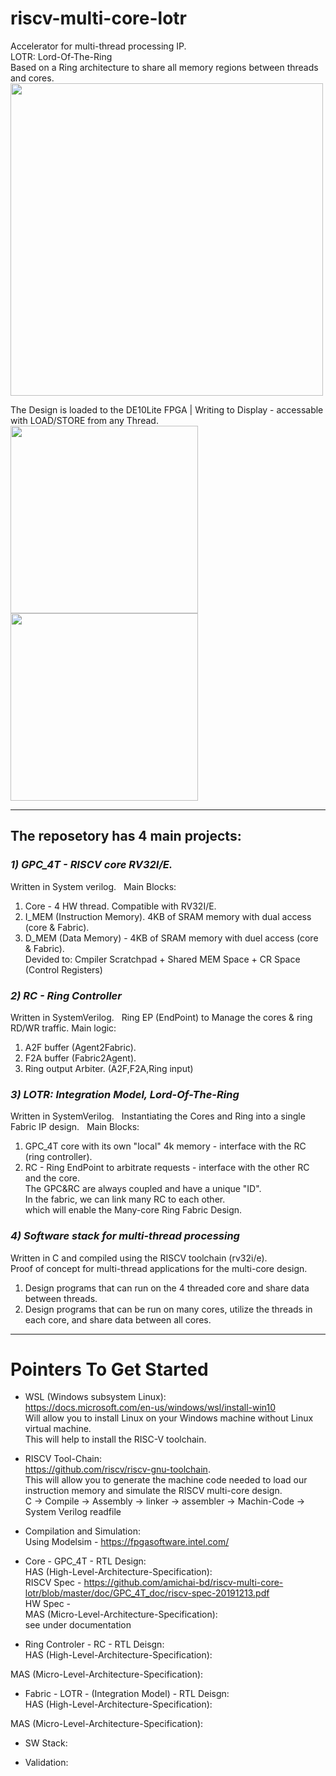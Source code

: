 
# riscv-multi-core-lotr
Accelerator for multi-thread processing IP.     
LOTR:  Lord-Of-The-Ring  
Based on a Ring architecture to share all memory regions between threads and cores.  
<img src="https://user-images.githubusercontent.com/81047407/173294229-dec18c7b-75c9-429f-b922-b4633fe54678.png" width="500">

The Design is loaded to the DE10Lite FPGA | Writing to Display - accessable with LOAD/STORE from any Thread.  
<img src="https://user-images.githubusercontent.com/81047407/178192726-6d1c9de1-9247-433f-bb86-c1d0235372d0.jpeg" width="300">
<img src="https://user-images.githubusercontent.com/81047407/178192931-b3714594-96ae-46d2-856a-4d72668a098f.jpeg" width="300">



*** 
## The reposetory has 4 main projects:
### *1) GPC_4T - RISCV core RV32I/E.*  
Written  in System verilog.  
Main Blocks:
1. Core - 4 HW thread. Compatible with RV32I/E.
2. I_MEM (Instruction Memory). 4KB of SRAM memory with dual access (core & Fabric).
3. D_MEM (Data Memory) - 4KB of SRAM memory with duel access (core & Fabric).    
Devided to: Cmpiler Scratchpad + Shared MEM Space + CR Space (Control Registers)

### *2) RC - Ring Controller*  
Written  in SystemVerilog.  
Ring EP (EndPoint) to Manage the cores & ring RD/WR traffic.
Main logic:
1. A2F buffer (Agent2Fabric).
2. F2A buffer (Fabric2Agent).
3. Ring output Arbiter. (A2F,F2A,Ring input)

### *3) LOTR: Integration Model, Lord-Of-The-Ring*  
Written  in SystemVerilog.  
Instantiating the Cores and Ring into a single Fabric IP design.  
Main Blocks:  
1. GPC_4T core with its own "local" 4k memory - interface with the RC (ring controller).  
2. RC - Ring EndPoint to arbitrate requests - interface with the other RC and the core.  
The GPC&RC are always coupled and have a unique "ID".  
In the fabric, we can link many RC to each other.  
which will enable the Many-core Ring Fabric Design.  
  
### *4) Software stack for multi-thread processing*  
Written in C and compiled using the RISCV toolchain (rv32i/e).  
Proof of concept for multi-thread applications for the multi-core design.  
1. Design programs that can run on the 4 threaded core and share data between threads.  
2. Design programs that can be run on many cores, utilize the threads in each core, and share data between all cores.


***


# Pointers To Get Started
- WSL (Windows subsystem Linux):  
https://docs.microsoft.com/en-us/windows/wsl/install-win10  
Will allow you to install Linux on your Windows machine without Linux virtual machine.  
This will help to install the RISC-V toolchain.  
- RISCV Tool-Chain:  
https://github.com/riscv/riscv-gnu-toolchain.  
This will allow you to generate the machine code needed to load our instruction memory and simulate the RISCV multi-core design.  
C -> Compile -> Assembly -> linker -> assembler -> Machin-Code -> System Verilog readfile  

- Compilation and Simulation:  
Using Modelsim - https://fpgasoftware.intel.com/


- Core - GPC_4T - RTL Design:   
HAS (High-Level-Architecture-Specification):     
RISCV Spec - https://github.com/amichai-bd/riscv-multi-core-lotr/blob/master/doc/GPC_4T_doc/riscv-spec-20191213.pdf   
HW Spec - <TODO>  
MAS (Micro-Level-Architecture-Specification):  
see under documentation
<TODO>  

- Ring Controler - RC - RTL Deisgn:     
HAS (High-Level-Architecture-Specification):      
<TODO>  
MAS (Micro-Level-Architecture-Specification):  
<TODO>  

- Fabric - LOTR - (Integration Model) - RTL Deisgn:     
HAS (High-Level-Architecture-Specification):  
<TODO>  
MAS (Micro-Level-Architecture-Specification):  
<TODO>  

- SW Stack: 
  <TODO>  

- Validation:  
<TODO>  

 
